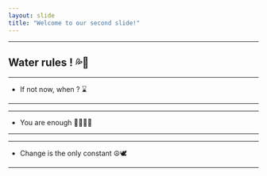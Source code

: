 ```yaml
---
layout: slide
title: "Welcome to our second slide!"
---
```

---
Water rules ! 💦🥤
---
---
- If not now, when ? ⌛
---
---
- You are enough 💪🏻💪🏻
---
---
- Change is the only constant ☮️🕊️
---
